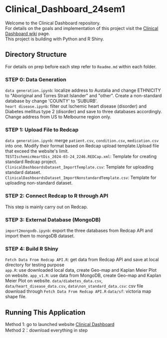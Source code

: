 # Clinical_Dashboard_24sem1
Welcome to the Clinical Dashboard repository.        
For details on the goals and implementation of this project visit the [Clinical Dashboard wiki](https://github.com/Clinical-Informatics-Collaborative/Clinical_Dashboard_24sem1/wiki "Clinical Dashboard wiki") page.        
This project is building with Python and R Shiny.

## Directory Structure
For details on prep before each step refer to `Readme.md` within each folder.       
### STEP 0: Data Generation
`data generation.ipynb`: localize address to Austalia and change ETHNICITY  to "Aboriginal and Torres Strait Islander" and "other". Create a non-standard database by change 'COUNTY' to 'SUBURB'.             
`heart disease.ipynb`: filter out Ischemic heart disease (disorder) and Diabetes mellitus type 2 (disorder) and save to three databases accordingly. Change address from US to Melbourne region only.           

### STEP 1: Upload File to Redcap        
`data generation.ipynb`: merge `patient.csv`, `condition.csv`, `medication.csv` into one. Modify their format based on Redcap upload template.Upload file that exceed the website's limit.              
`TESTIschemicHeartDis_2024-03-24_2246.REDCap.xml`: Template for creating standard Redcap project.           
`ClinicalDashboardsDataset_ImportTemplate.csv`: Template for uploading standard dataset.           
`ClinicalDashboardsDataset_ImportNonstandardTemplate.csv`: Template for uploading non-standard dataset.        

### STEP 2: Connect Redcap to R through API
This step is mainly carry out on Redcap.

### STEP 3: External Database (MongoDB)
`import2mongodb.ipynb`: export the three databases from Redcap API and import them to mongoDB dataset.

### STEP 4: Build R Shiny 
`Fetch Data From Redcap API.R`: get data from Redcap API and save at local directory for testing purpose          
`app.R`: use downloaded local data, create Geo-map and Kaplan Meier Plot on website.
`app_v1.R`: use data from MongoDB, create Geo-map and Kaplan Meier Plot on website.
`data/diabetes_data.csv`, `data/heart_disease_data.csv`, `data\non_standard_data.csv`: csv file download through `Fetch Data From Redcap API.R`
`data/sf`: victoria map shape file.

## Running This Application
Method 1: go to launched website [Clinical Dashboard](http://115.146.87.171:3838/sample-apps/Clinical_Dashboard/ "Clinical Dashboard")            
Method 2：download everything in step 

